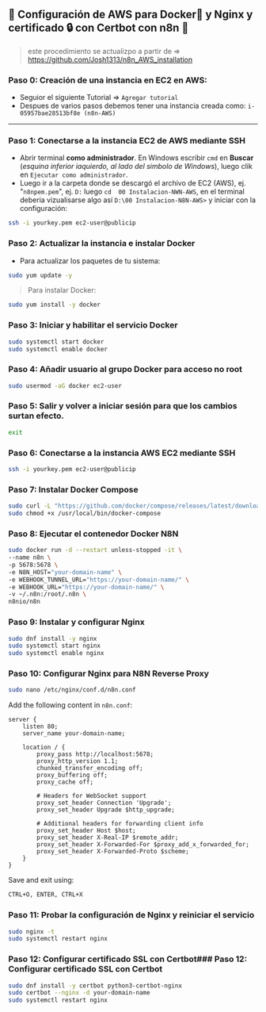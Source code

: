 ## 🚀 Configuración de AWS para Docker🐳 y Nginx y certificado 🔒 con Certbot con n8n 🤖
> este procedimiento se actualizpo a partir de => https://github.com/Josh1313/n8n_AWS_installation

### Paso 0: Creación de una instancia en EC2 en AWS:
- Seguior el siguiente Tutorial => `Agregar tutorial`
- Despues de varios pasos debemos tener una instancia creada como: `i-05957bae28513bf8e (n8n-AWS)`
 
---
### Paso 1: Conectarse a la instancia EC2 de AWS mediante SSH
- Abrir terminal **como administrador**. En Windows  escribir `cmd` en **Buscar** (*esquina inferior iaquierdo, al lado del simbolo de Windows*), luego clik en  `Ejecutar como administrador`.
- Luego ir a la carpeta donde se descargó el archivo de EC2 (AWS), ej. "`n8npem.pem`", ej. `D:` luego `cd  00 Instalacion-NWN-AWS`, en el terminal deberia vizualisarse algo así `D:\00 Instalacion-N8N-AWS>` y iniciar con la configuración:
  
```bash
ssh -i yourkey.pem ec2-user@publicip
```

### Paso 2: Actualizar la instancia e instalar Docker
- Para actualizar los paquetes de tu sistema:
```bash
sudo yum update -y
```
> Para instalar Docker:
```bash
sudo yum install -y docker
```

### Paso 3: Iniciar y habilitar el servicio Docker
```bash
sudo systemctl start docker
sudo systemctl enable docker
```

### Paso 4: Añadir usuario al grupo Docker para acceso no root
```bash
sudo usermod -aG docker ec2-user
```

### Paso 5: Salir y volver a iniciar sesión para que los cambios surtan efecto.
```bash
exit
```

### Paso 6: Conectarse a la instancia AWS EC2 mediante SSH
```bash
ssh -i yourkey.pem ec2-user@publicip
```

### Paso 7: Instalar Docker Compose
```bash
sudo curl -L "https://github.com/docker/compose/releases/latest/download/docker-compose-$(uname -s)-$(uname -m)" -o /usr/local/bin/docker-compose
sudo chmod +x /usr/local/bin/docker-compose
```

### Paso 8: Ejecutar el contenedor Docker N8N
```bash
sudo docker run -d --restart unless-stopped -it \
--name n8n \
-p 5678:5678 \
-e N8N_HOST="your-domain-name" \
-e WEBHOOK_TUNNEL_URL="https://your-domain-name/" \
-e WEBHOOK_URL="https://your-domain-name/" \
-v ~/.n8n:/root/.n8n \
n8nio/n8n
```

### Paso 9: Instalar y configurar Nginx
```bash
sudo dnf install -y nginx
sudo systemctl start nginx
sudo systemctl enable nginx
```

### Paso 10: Configurar Nginx para N8N Reverse Proxy
```bash
sudo nano /etc/nginx/conf.d/n8n.conf
```
Add the following content in `n8n.conf`:
```nginx
server {
    listen 80;
    server_name your-domain-name;

    location / {
        proxy_pass http://localhost:5678;
        proxy_http_version 1.1;
        chunked_transfer_encoding off;
        proxy_buffering off;
        proxy_cache off;

        # Headers for WebSocket support
        proxy_set_header Connection 'Upgrade';
        proxy_set_header Upgrade $http_upgrade;

        # Additional headers for forwarding client info
        proxy_set_header Host $host;
        proxy_set_header X-Real-IP $remote_addr;
        proxy_set_header X-Forwarded-For $proxy_add_x_forwarded_for;
        proxy_set_header X-Forwarded-Proto $scheme;
    }
}
```
Save and exit using:
```bash
CTRL+O, ENTER, CTRL+X
```

### Paso 11: Probar la configuración de Nginx y reiniciar el servicio
```bash
sudo nginx -t
sudo systemctl restart nginx
```

### Paso 12: Configurar certificado SSL con Certbot### Paso 12: Configurar certificado SSL con Certbot
```bash
sudo dnf install -y certbot python3-certbot-nginx
sudo certbot --nginx -d your-domain-name
sudo systemctl restart nginx
```

